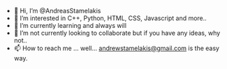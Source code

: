 - 👋 Hi, I’m @AndreasStamelakis
- 👀 I’m interested in C++, Python, HTML, CSS, Javascript and more..
- 🌱 I’m currently learning and always will
- 💞️ I’m not currently looking to collaborate but if you have any ideas, why not.. 
- 📫 How to reach me ... well... andrewstamelakis@gmail.com is the easy way.

<!---
Dunnin/Dunnin is a ✨ special ✨ repository because its `README.md` (this file) appears on your GitHub profile.
You can click the Preview link to take a look at your changes.
--->
